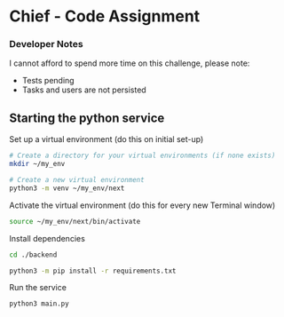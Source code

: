 # Chief - Code Assignment
### Developer Notes
I cannot afford to spend more time on this challenge, please note:
- Tests pending
- Tasks and users are not persisted

## Starting the python service

Set up a virtual environment (do this on initial set-up)

```bash
# Create a directory for your virtual environments (if none exists)
mkdir ~/my_env

# Create a new virtual environment
python3 -m venv ~/my_env/next
```

Activate the virtual environment (do this for every new Terminal window)

```bash
source ~/my_env/next/bin/activate
```

Install dependencies 

```bash
cd ./backend

python3 -m pip install -r requirements.txt
```

Run the service 

```bash
python3 main.py
```
